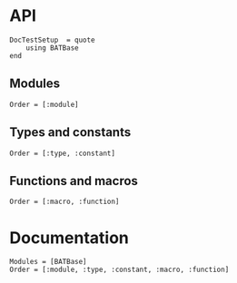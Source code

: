 # API

```@meta
DocTestSetup  = quote
    using BATBase
end
```

## Modules

```@index
Order = [:module]
```

## Types and constants

```@index
Order = [:type, :constant]
```

## Functions and macros

```@index
Order = [:macro, :function]
```

# Documentation

```@autodocs
Modules = [BATBase]
Order = [:module, :type, :constant, :macro, :function]
```

